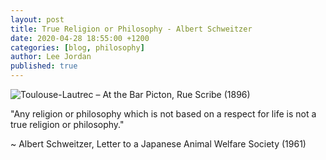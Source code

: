 ```yaml
---
layout: post
title: True Religion or Philosophy - Albert Schweitzer
date: 2020-04-28 18:55:00 +1200
categories: [blog, philosophy]
author: Lee Jordan
published: true
---
```


<img class="img-border" src="https://therapyaroha.co.nz/public/assets/images/albert-schweitzer-photo.jpg" alt="Toulouse-Lautrec – At the Bar Picton, Rue Scribe (1896)">

"Any religion or philosophy which is not based on a respect for life is not a true religion or philosophy."

~ Albert Schweitzer, Letter to a Japanese Animal Welfare Society (1961)
